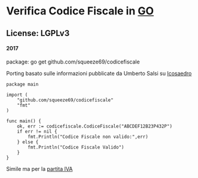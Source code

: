 # Verifica Codice Fiscale in [GO](http://golang.org)

## License: LGPLv3

#### 2017

package: go get github.com/squeeze69/codicefiscale

Porting basato sulle informazioni pubblicate da Umberto Salsi su [Icosaedro](http://www.icosaedro.it/cf-pi/index.html)

```
package main

import (
	"github.com/squeeze69/codicefiscale"
	"fmt"
)

func main() {
	ok, err := codicefiscale.CodiceFiscale("ABCDEF12B23P432P")
	if err != nil {
		fmt.Println("Codice Fiscale non valido:",err)
	} else {
		fmt.Println("Codice Fiscale Valido")
	}
}
```

Simile ma per la [partita IVA](https://github.com/squeeze69/partitaiva)
